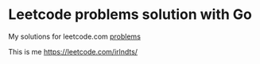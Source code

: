 # Leetcode problems solution with Go
My solutions for leetcode.com [problems](https://leetcode.com/problemset/all/)

This is me https://leetcode.com/irlndts/
